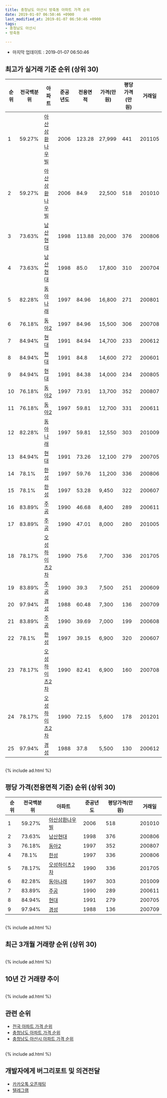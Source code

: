 ```yaml
---
title: 충청남도 아산시 방축동 아파트 가격 순위
date: 2019-01-07 06:50:46 +0900
last_modified_at: 2019-01-07 06:50:46 +0900
tags:
- 충청남도 아산시
- 방축동

---
```


* 마지막 업데이트 : 2019-01-07 06:50:46

## 최고가 실거래 기준 순위 (상위 30)


|순위|전국백분위|아파트|준공년도|전용면적|가격(만원)|평당가격(만원)|거래일|
|---|---|---|---|---|---|---|---|
|1|59.27%|[아산삼환나우빌](https://search.naver.com/search.naver?query=%EC%B6%A9%EC%B2%AD%EB%82%A8%EB%8F%84+%EC%95%84%EC%82%B0%EC%8B%9C+%EB%B0%A9%EC%B6%95%EB%8F%99+%EC%95%84%EC%82%B0%EC%82%BC%ED%99%98%EB%82%98%EC%9A%B0%EB%B9%8C)|2006|123.28|27,999|441|201105|
|2|59.27%|[아산삼환나우빌](https://search.naver.com/search.naver?query=%EC%B6%A9%EC%B2%AD%EB%82%A8%EB%8F%84+%EC%95%84%EC%82%B0%EC%8B%9C+%EB%B0%A9%EC%B6%95%EB%8F%99+%EC%95%84%EC%82%B0%EC%82%BC%ED%99%98%EB%82%98%EC%9A%B0%EB%B9%8C)|2006|84.9|22,500|518|201010|
|3|73.63%|[남산현대](https://search.naver.com/search.naver?query=%EC%B6%A9%EC%B2%AD%EB%82%A8%EB%8F%84+%EC%95%84%EC%82%B0%EC%8B%9C+%EB%B0%A9%EC%B6%95%EB%8F%99+%EB%82%A8%EC%82%B0%ED%98%84%EB%8C%80)|1998|113.88|20,000|376|200806|
|4|73.63%|[남산현대](https://search.naver.com/search.naver?query=%EC%B6%A9%EC%B2%AD%EB%82%A8%EB%8F%84+%EC%95%84%EC%82%B0%EC%8B%9C+%EB%B0%A9%EC%B6%95%EB%8F%99+%EB%82%A8%EC%82%B0%ED%98%84%EB%8C%80)|1998|85.0|17,800|310|200704|
|5|82.28%|[동아나래](https://search.naver.com/search.naver?query=%EC%B6%A9%EC%B2%AD%EB%82%A8%EB%8F%84+%EC%95%84%EC%82%B0%EC%8B%9C+%EB%B0%A9%EC%B6%95%EB%8F%99+%EB%8F%99%EC%95%84%EB%82%98%EB%9E%98)|1997|84.96|16,800|271|200801|
|6|76.18%|[동아2](https://search.naver.com/search.naver?query=%EC%B6%A9%EC%B2%AD%EB%82%A8%EB%8F%84+%EC%95%84%EC%82%B0%EC%8B%9C+%EB%B0%A9%EC%B6%95%EB%8F%99+%EB%8F%99%EC%95%842)|1997|84.96|15,500|306|200708|
|7|84.94%|[현대](https://search.naver.com/search.naver?query=%EC%B6%A9%EC%B2%AD%EB%82%A8%EB%8F%84+%EC%95%84%EC%82%B0%EC%8B%9C+%EB%B0%A9%EC%B6%95%EB%8F%99+%ED%98%84%EB%8C%80)|1991|84.94|14,700|233|200612|
|8|84.94%|[현대](https://search.naver.com/search.naver?query=%EC%B6%A9%EC%B2%AD%EB%82%A8%EB%8F%84+%EC%95%84%EC%82%B0%EC%8B%9C+%EB%B0%A9%EC%B6%95%EB%8F%99+%ED%98%84%EB%8C%80)|1991|84.8|14,600|272|200601|
|9|84.94%|[현대](https://search.naver.com/search.naver?query=%EC%B6%A9%EC%B2%AD%EB%82%A8%EB%8F%84+%EC%95%84%EC%82%B0%EC%8B%9C+%EB%B0%A9%EC%B6%95%EB%8F%99+%ED%98%84%EB%8C%80)|1991|84.38|14,000|234|200805|
|10|76.18%|[동아2](https://search.naver.com/search.naver?query=%EC%B6%A9%EC%B2%AD%EB%82%A8%EB%8F%84+%EC%95%84%EC%82%B0%EC%8B%9C+%EB%B0%A9%EC%B6%95%EB%8F%99+%EB%8F%99%EC%95%842)|1997|73.91|13,700|352|200807|
|11|76.18%|[동아2](https://search.naver.com/search.naver?query=%EC%B6%A9%EC%B2%AD%EB%82%A8%EB%8F%84+%EC%95%84%EC%82%B0%EC%8B%9C+%EB%B0%A9%EC%B6%95%EB%8F%99+%EB%8F%99%EC%95%842)|1997|59.81|12,700|331|200611|
|12|82.28%|[동아나래](https://search.naver.com/search.naver?query=%EC%B6%A9%EC%B2%AD%EB%82%A8%EB%8F%84+%EC%95%84%EC%82%B0%EC%8B%9C+%EB%B0%A9%EC%B6%95%EB%8F%99+%EB%8F%99%EC%95%84%EB%82%98%EB%9E%98)|1997|59.81|12,550|303|201009|
|13|84.94%|[현대](https://search.naver.com/search.naver?query=%EC%B6%A9%EC%B2%AD%EB%82%A8%EB%8F%84+%EC%95%84%EC%82%B0%EC%8B%9C+%EB%B0%A9%EC%B6%95%EB%8F%99+%ED%98%84%EB%8C%80)|1991|73.26|12,100|279|200705|
|14|78.1%|[한성](https://search.naver.com/search.naver?query=%EC%B6%A9%EC%B2%AD%EB%82%A8%EB%8F%84+%EC%95%84%EC%82%B0%EC%8B%9C+%EB%B0%A9%EC%B6%95%EB%8F%99+%ED%95%9C%EC%84%B1)|1997|59.76|11,200|336|200806|
|15|78.1%|[한성](https://search.naver.com/search.naver?query=%EC%B6%A9%EC%B2%AD%EB%82%A8%EB%8F%84+%EC%95%84%EC%82%B0%EC%8B%9C+%EB%B0%A9%EC%B6%95%EB%8F%99+%ED%95%9C%EC%84%B1)|1997|53.28|9,450|322|200607|
|16|83.89%|[주공](https://search.naver.com/search.naver?query=%EC%B6%A9%EC%B2%AD%EB%82%A8%EB%8F%84+%EC%95%84%EC%82%B0%EC%8B%9C+%EB%B0%A9%EC%B6%95%EB%8F%99+%EC%A3%BC%EA%B3%B5)|1990|46.68|8,400|289|200611|
|17|83.89%|[주공](https://search.naver.com/search.naver?query=%EC%B6%A9%EC%B2%AD%EB%82%A8%EB%8F%84+%EC%95%84%EC%82%B0%EC%8B%9C+%EB%B0%A9%EC%B6%95%EB%8F%99+%EC%A3%BC%EA%B3%B5)|1990|47.01|8,000|280|201005|
|18|78.17%|[오성하이츠2차](https://search.naver.com/search.naver?query=%EC%B6%A9%EC%B2%AD%EB%82%A8%EB%8F%84+%EC%95%84%EC%82%B0%EC%8B%9C+%EB%B0%A9%EC%B6%95%EB%8F%99+%EC%98%A4%EC%84%B1%ED%95%98%EC%9D%B4%EC%B8%A02%EC%B0%A8)|1990|75.6|7,700|336|201705|
|19|83.89%|[주공](https://search.naver.com/search.naver?query=%EC%B6%A9%EC%B2%AD%EB%82%A8%EB%8F%84+%EC%95%84%EC%82%B0%EC%8B%9C+%EB%B0%A9%EC%B6%95%EB%8F%99+%EC%A3%BC%EA%B3%B5)|1990|39.3|7,500|251|200609|
|20|97.94%|[경성](https://search.naver.com/search.naver?query=%EC%B6%A9%EC%B2%AD%EB%82%A8%EB%8F%84+%EC%95%84%EC%82%B0%EC%8B%9C+%EB%B0%A9%EC%B6%95%EB%8F%99+%EA%B2%BD%EC%84%B1)|1988|60.48|7,300|136|200709|
|21|83.89%|[주공](https://search.naver.com/search.naver?query=%EC%B6%A9%EC%B2%AD%EB%82%A8%EB%8F%84+%EC%95%84%EC%82%B0%EC%8B%9C+%EB%B0%A9%EC%B6%95%EB%8F%99+%EC%A3%BC%EA%B3%B5)|1990|39.69|7,000|199|200608|
|22|78.1%|[한성](https://search.naver.com/search.naver?query=%EC%B6%A9%EC%B2%AD%EB%82%A8%EB%8F%84+%EC%95%84%EC%82%B0%EC%8B%9C+%EB%B0%A9%EC%B6%95%EB%8F%99+%ED%95%9C%EC%84%B1)|1997|39.15|6,900|320|200607|
|23|78.17%|[오성하이츠2차](https://search.naver.com/search.naver?query=%EC%B6%A9%EC%B2%AD%EB%82%A8%EB%8F%84+%EC%95%84%EC%82%B0%EC%8B%9C+%EB%B0%A9%EC%B6%95%EB%8F%99+%EC%98%A4%EC%84%B1%ED%95%98%EC%9D%B4%EC%B8%A02%EC%B0%A8)|1990|82.41|6,900|160|200708|
|24|78.17%|[오성하이츠2차](https://search.naver.com/search.naver?query=%EC%B6%A9%EC%B2%AD%EB%82%A8%EB%8F%84+%EC%95%84%EC%82%B0%EC%8B%9C+%EB%B0%A9%EC%B6%95%EB%8F%99+%EC%98%A4%EC%84%B1%ED%95%98%EC%9D%B4%EC%B8%A02%EC%B0%A8)|1990|72.15|5,600|178|201201|
|25|97.94%|[경성](https://search.naver.com/search.naver?query=%EC%B6%A9%EC%B2%AD%EB%82%A8%EB%8F%84+%EC%95%84%EC%82%B0%EC%8B%9C+%EB%B0%A9%EC%B6%95%EB%8F%99+%EA%B2%BD%EC%84%B1)|1988|37.8|5,500|130|200612|


<br>
{% include ad.html %}
<br>

## 평당 가격(전용면적 기준) 순위 (상위 30)


|순위|전국백분위|아파트|준공년도|평당가격(만원)|거래일|
|---|---|---|---|---|---|
|1|59.27%|[아산삼환나우빌](https://search.naver.com/search.naver?query=%EC%B6%A9%EC%B2%AD%EB%82%A8%EB%8F%84+%EC%95%84%EC%82%B0%EC%8B%9C+%EB%B0%A9%EC%B6%95%EB%8F%99+%EC%95%84%EC%82%B0%EC%82%BC%ED%99%98%EB%82%98%EC%9A%B0%EB%B9%8C)|2006|518|201010|
|2|73.63%|[남산현대](https://search.naver.com/search.naver?query=%EC%B6%A9%EC%B2%AD%EB%82%A8%EB%8F%84+%EC%95%84%EC%82%B0%EC%8B%9C+%EB%B0%A9%EC%B6%95%EB%8F%99+%EB%82%A8%EC%82%B0%ED%98%84%EB%8C%80)|1998|376|200806|
|3|76.18%|[동아2](https://search.naver.com/search.naver?query=%EC%B6%A9%EC%B2%AD%EB%82%A8%EB%8F%84+%EC%95%84%EC%82%B0%EC%8B%9C+%EB%B0%A9%EC%B6%95%EB%8F%99+%EB%8F%99%EC%95%842)|1997|352|200807|
|4|78.1%|[한성](https://search.naver.com/search.naver?query=%EC%B6%A9%EC%B2%AD%EB%82%A8%EB%8F%84+%EC%95%84%EC%82%B0%EC%8B%9C+%EB%B0%A9%EC%B6%95%EB%8F%99+%ED%95%9C%EC%84%B1)|1997|336|200806|
|5|78.17%|[오성하이츠2차](https://search.naver.com/search.naver?query=%EC%B6%A9%EC%B2%AD%EB%82%A8%EB%8F%84+%EC%95%84%EC%82%B0%EC%8B%9C+%EB%B0%A9%EC%B6%95%EB%8F%99+%EC%98%A4%EC%84%B1%ED%95%98%EC%9D%B4%EC%B8%A02%EC%B0%A8)|1990|336|201705|
|6|82.28%|[동아나래](https://search.naver.com/search.naver?query=%EC%B6%A9%EC%B2%AD%EB%82%A8%EB%8F%84+%EC%95%84%EC%82%B0%EC%8B%9C+%EB%B0%A9%EC%B6%95%EB%8F%99+%EB%8F%99%EC%95%84%EB%82%98%EB%9E%98)|1997|303|201009|
|7|83.89%|[주공](https://search.naver.com/search.naver?query=%EC%B6%A9%EC%B2%AD%EB%82%A8%EB%8F%84+%EC%95%84%EC%82%B0%EC%8B%9C+%EB%B0%A9%EC%B6%95%EB%8F%99+%EC%A3%BC%EA%B3%B5)|1990|289|200611|
|8|84.94%|[현대](https://search.naver.com/search.naver?query=%EC%B6%A9%EC%B2%AD%EB%82%A8%EB%8F%84+%EC%95%84%EC%82%B0%EC%8B%9C+%EB%B0%A9%EC%B6%95%EB%8F%99+%ED%98%84%EB%8C%80)|1991|279|200705|
|9|97.94%|[경성](https://search.naver.com/search.naver?query=%EC%B6%A9%EC%B2%AD%EB%82%A8%EB%8F%84+%EC%95%84%EC%82%B0%EC%8B%9C+%EB%B0%A9%EC%B6%95%EB%8F%99+%EA%B2%BD%EC%84%B1)|1988|136|200709|


<br>
{% include ad.html %}
<br>

## 최근 3개월 거래량 순위 (상위 30)


<div style="width:100%;">
    <canvas id="deal_count_ranking" height="250"></canvas>
</div>


<script>
new Chart(document.getElementById("deal_count_ranking"), {
    type: 'horizontalBar',
    data: {
        labels: ['주공'],
        datasets: [{
            label: '실거래 수',
            data: [3],
            borderColor: "rgba(255, 0, 128, 1)",
            backgroundColor: "rgba(255, 0, 128, 0.5)",
            fill: false,
        }]
    },
    options: {
        responsive: true,
        title: {
            display: true,
            text: '최근 3개월 거래량 순위'
        },
        tooltips: {
            mode: 'index',
            intersect: false,
            callbacks: {
                title: function(tooltipItems, data) {
                    return "실거래 수:";
                },
                label: function(tooltipItem, data) {
                    return data.labels[tooltipItem.index] + ": " + tooltipItem.xLabel;
                }
            }
        },
        hover: {
            mode: 'nearest',
            intersect: true
        },
        scales: {
            xAxes: [{
                display: true,
                scaleLabel: {
                    display: true,
                    labelString: '실거래 수'
                },
                ticks: {
                    suggestedMin: 0,
                }
            }],
            yAxes: [{
                display: true,
                ticks: {
                    autoSkip: false,
                    callback: function(value, index, values) {
                        if (value.length > 15)
                            return value.substr(0, 13) + "...";
                        else
                            return value;
                    }
                },
                scaleLabel: {
                    display: false,
                }
            }]
        }
    }
});

</script>


<br>
{% include ad.html %}
<br>

## 10년 간 거래량 추이


<div style="width:100%;">
    <canvas id="deal_progress" height="250"></canvas>
</div>

<script>
new Chart(document.getElementById("deal_progress"), {
    type: 'line',
    data: {
        labels: ['200901','200902','200903','200904','200905','200906','200907','200908','200909','200910','200911','200912','201001','201002','201003','201004','201005','201006','201007','201008','201009','201010','201011','201012','201101','201102','201103','201104','201105','201106','201107','201108','201109','201110','201111','201112','201201','201202','201203','201204','201205','201206','201207','201208','201209','201210','201211','201212','201301','201302','201303','201304','201305','201306','201307','201308','201309','201310','201311','201312','201401','201402','201403','201404','201405','201406','201407','201408','201409','201410','201411','201412','201501','201502','201503','201504','201505','201506','201507','201508','201509','201510','201511','201512','201601','201602','201603','201604','201605','201606','201607','201608','201609','201610','201611','201612','201701','201702','201703','201704','201705','201706','201707','201708','201709','201710','201711','201712','201801','201802','201803','201804','201805','201806','201807','201808','201809','201810','201811','201812','201901'],
        datasets: [{
            label: '실거래 수',
            pointRadius: 1,
            data: [12, 18, 21, 14, 22, 13, 12, 10, 20, 19, 18, 11, 11, 11, 20, 19, 17, 13, 16, 14, 33, 20, 21, 22, 20, 28, 28, 27, 24, 23, 20, 39, 24, 24, 27, 23, 13, 24, 30, 20, 20, 10, 12, 16, 20, 18, 17, 11, 15, 18, 25, 27, 26, 17, 16, 21, 9, 22, 8, 11, 15, 15, 16, 22, 12, 16, 10, 11, 15, 17, 8, 8, 18, 12, 14, 14, 9, 9, 11, 10, 12, 11, 13, 10, 8, 12, 8, 8, 13, 11, 8, 11, 6, 16, 10, 6, 9, 9, 14, 6, 10, 11, 8, 11, 10, 7, 9, 8, 7, 4, 9, 10, 8, 8, 10, 3, 5, 9, 2, 1, 0],
            borderColor: "rgba(255, 201, 14, 1)",
            backgroundColor: "rgba(255, 201, 14, 0.5)",
            fill: true,
        }]
    },
    options: {
        responsive: true,
        title: {
            display: true,
            text: '10년간 거래량 추이'
        },
        tooltips: {
            mode: 'index',
            intersect: false,
        },
        hover: {
            mode: 'nearest',
            intersect: true
        },
        scales: {
            xAxes: [{
                display: true,
                scaleLabel: {
                    display: true,
                    labelString: '년/월'
                }
            }],
            yAxes: [{
                display: true,
                ticks: {
                    suggestedMin: 0,
                },
                scaleLabel: {
                    display: true,
                    labelString: '실거래 수'
                }
            }]
        }
    }
});

</script>


<br>
{% include ad.html %}
<br>

## 관련 순위

- [전국 아파트 가격 순위](https://inasie.github.io/apt-ranking/전국)
- [충청남도 아파트 가격 순위](https://inasie.github.io/apt-ranking/충청남도)
- [충청남도 아산시 아파트 가격 순위](https://inasie.github.io/apt-ranking/충청남도-아산시)


<br>
{% include ad.html %}
<br>

## 개발자에게 버그리포트 및 의견전달

- [카카오톡 오픈채팅](https://open.kakao.com/o/gLJUAP4)
- [텔레그램](https://t.me/inasie)


